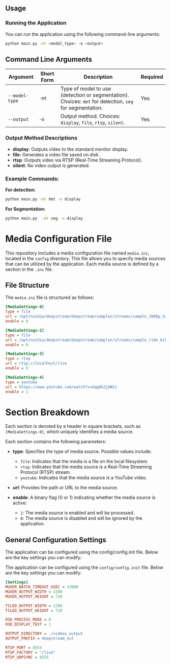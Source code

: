 ## Usage

### Running the Application

You can run the application using the following command-line arguments:

```bash
python main.py -mt <model_type> -o <output>
```

## Command Line Arguments

| Argument          | Short Form | Description                                                | Required |
|-------------------|------------|------------------------------------------------------------|----------|
| `--model-type`    | `-mt`      | Type of model to use (detection or segmentation). Choices: `det` for detection, `seg` for segmentation. | Yes      |
| `--output`        | `-o`       | Output method. Choices: `display`, `file`, `rtsp`, `silent`. | Yes      |

### Output Method Descriptions
- **display**: Outputs video to the standard monitor display.
- **file**: Generates a video file saved on disk.
- **rtsp**: Outputs video via RTSP (Real-Time Streaming Protocol).
- **silent**: No video output is generated.


### Example Commands:

**For detection:**

```bash
python main.py -mt det -o display
```

**For Segmentation:**

```bash
python main.py  -mt seg -o display
```

# Media Configuration File

This repository includes a media configuration file named `media.ini`, located in the `config` directory. This file allows you to specify media sources that can be utilized by the application. Each media source is defined by a section in the `.ini` file.

## File Structure

The `media.ini` file is structured as follows:

```ini
[MediaSettings-0]
type = file  
url = /opt/nvidia/deepstream/deepstream/samples/streams/sample_1080p_h264.mp4    
enable = 0   

[MediaSettings-2]
type = file   
url = /opt/nvidia/deepstream/deepstream/samples/streams/sample_ride_bike.mov
enable = 0  

[MediaSettings-3]
type = rtsp 
url = rtsp://localhost/live   
enable = 0 

[MediaSettings-4]
type = youtube 
url = https://www.youtube.com/watch?v=Uqg8kZjmNIs
enable = 1 

```
# Section Breakdown

Each section is denoted by a header in square brackets, such as `[MediaSettings-0]`, which uniquely identifies a media source.

Each section contains the following parameters:

- **type**: Specifies the type of media source. Possible values include:
  - `file`: Indicates that the media is a file on the local filesystem.
  - `rtsp`: Indicates that the media source is a Real-Time Streaming Protocol (RTSP) stream.
  - `youtube`: Indicates that the media source is a YouTube video.

- **url**: Provides the path or URL to the media source.

- **enable**: A binary flag (0 or 1) indicating whether the media source is active:
  - `1`: The media source is enabled and will be processed.
  - `0`: The media source is disabled and will be ignored by the application.



## General Configuration Settings
The application can be configured using the config/config.init file. Below are the key settings you can modify:

The application can be configured using the `config/config.init` file. Below are the key settings you can modify:

```ini
[Settings]
MUXER_BATCH_TIMEOUT_USEC = 33000
MUXER_OUTPUT_WIDTH = 1280
MUXER_OUTPUT_HEIGHT = 720

TILED_OUTPUT_WIDTH = 1280
TILED_OUTPUT_HEIGHT = 720

OSD_PROCESS_MODE = 0
OSD_DISPLAY_TEXT = 1

OUTPUT_DIRECTORY = ./videos_output
OUTPUT_PREFIX = deepstream_out

RTSP_PORT = 8554
RTSP_FACTORY = "/live"
RTSP_UDPSYNC = 8255


